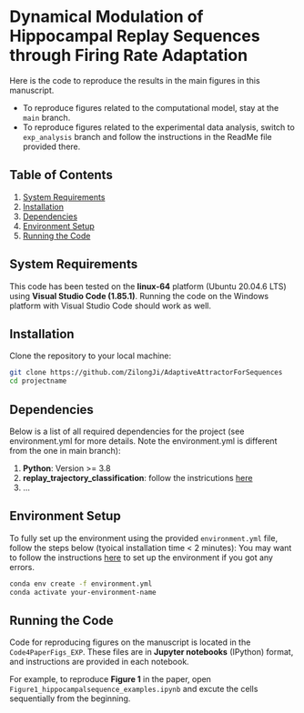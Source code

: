 # Dynamical Modulation of Hippocampal Replay Sequences through Firing Rate Adaptation

Here is the code to reproduce the results in the main figures in this manuscript. 
- To reproduce figures related to the computational model, stay at the `main` branch.
- To reproduce figures related to the experimental data analysis, switch to `exp_analysis` branch and follow the instructions in the ReadMe file provided there.

## Table of Contents
1. [System Requirements](#system-requirement)
2. [Installation](#installation)
3. [Dependencies](#dependencies)
4. [Environment Setup](#environment-setup)
5. [Running the Code](#running-the-code)

## System Requirements
This code has been tested on the **linux-64** platform (Ubuntu 20.04.6 LTS) using **Visual Studio Code (1.85.1)**. Running the code on the Windows platform with Visual Studio Code should work as well.

## Installation
Clone the repository to your local machine:

```bash
git clone https://github.com/ZilongJi/AdaptiveAttractorForSequences
cd projectname
```

## Dependencies
Below is a list of all required dependencies for the project (see environment.yml for more details. Note the environment.yml is different from the one in main branch):
1. **Python**: Version >= 3.8
2. **replay_trajectory_classification**: follow the instricutions [here](https://github.com/Eden-Kramer-Lab/replay_trajectory_classification)
3. ...

## Environment Setup
To fully set up the environment using the provided `environment.yml` file, follow the steps below (tyoical installation time < 2 minutes):
You may want to follow the instructions [here](https://github.com/Eden-Kramer-Lab/replay_trajectory_paper/tree/master) to set up the environment if you got any errors.
```bash
conda env create -f environment.yml
conda activate your-environment-name
```

## Running the Code
Code for reproducing figures on the manuscript is located in the `Code4PaperFigs_EXP`. These files are in **Jupyter notebooks** (IPython) format, and instructions are provided in each notebook.

For example, to reproduce **Figure 1** in the paper, open `Figure1_hippocampalsequence_examples.ipynb` and excute the cells sequentially from the beginning.







